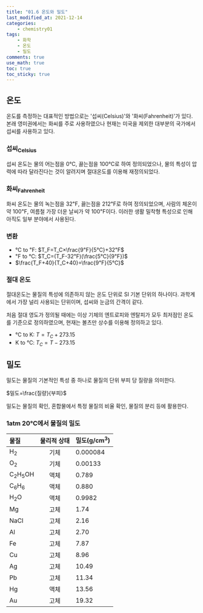 ```yaml
---
title: "01.6 온도와 밀도"
last_modified_at: 2021-12-14
categories:
    - chemistry01
tags:
    - 화학
    - 온도
    - 밀도
comments: true
use_math: true
toc: true
toc_sticky: true
---
```


## 온도

온도를 측정하는 대표적인 방법으로는 '섭씨(Celsius)'와 '화씨(Fahrenheit)'가 있다.\
본래 영미권에서는 화씨를 주로 사용하였으나 현재는 미국을 제외한 대부분의 국가에서 섭씨를 사용하고 있다.

### 섭씨<sub>Celsius</sub>

섭씨 온도는 물의 어는점을 0℃, 끓는점을 100℃로 하여 정의되었으나, 물의 특성이 압력에 따라 달라진다는 것이 알려지며 절대온도를 이용해 재정의되었다.

### 화씨<sub>Fahrenheit</sub>

화씨 온도는 물의 녹는점을 32℉, 끓는점을 212℉로 하여 정의되었으며, 사람의 체온이 약 100℉, 여름철 가장 더운 날씨가 약 100℉이다. 이러한 생활 밀착형 특성으로 인해 아직도 일부 분야에서 사용된다.

### 변환

- ℃ to ℉: $T_F=T_C×\frac{9℉}{5℃}+32℉$
- ℉ to ℃: $T_C=(T_F-32℉)(\frac{5℃}{9℉})$
- $\frac{T_F+40}{T_C+40}=\frac{9℉}{5℃}$

### 절대 온도

절대온도는 물질의 특성에 의존하지 않는 온도 단위로 SI 기본 단위의 하나이다. 과학계에서 가장 널리 사용되는 단위이며, 섭씨와 눈금의 간격이 같다.

처음 절대 영도가 정의될 때에는 이상 기체의 엔트로피와 엔탈피가 모두 최저점인 온도를 기준으로 정의하였으며, 현재는 볼츠만 상수를 이용해 정의하고 있다.

- ℃ to K: $T=T_C+273.15$
- K to ℃: $T_C=T-273.15$

## 밀도

밀도는 물질의 기본적인 특성 중 하나로 물질의 단위 부피 당 질량을 의미한다.

$밀도=\frac{질량}{부피}$

밀도는 물질의 확인, 혼합물에서 특정 물질의 비율 확인, 물질의 분리 등에 활용한다.

### 1atm 20℃에서 물질의 밀도

|물질|물리적 상태|밀도(g/cm<sup>3</sup>)|
|:---|:---:|:---|
|H<sub>2</sub>|기체|0.000084|
|O<sub>2</sub>|기체|0.00133|
|C<sub>2</sub>H<sub>5</sub>OH|액체|0.789|
|C<sub>6</sub>H<sub>6</sub>|액체|0.880|
|H<sub>2</sub>O|액체|0.9982|
|Mg|고체|1.74|
|NaCl|고체|2.16|
|Al|고체|2.70|
|Fe|고체|7.87|
|Cu|고체|8.96|
|Ag|고체|10.49|
|Pb|고체|11.34|
|Hg|액체|13.56|
|Au|고체|19.32|